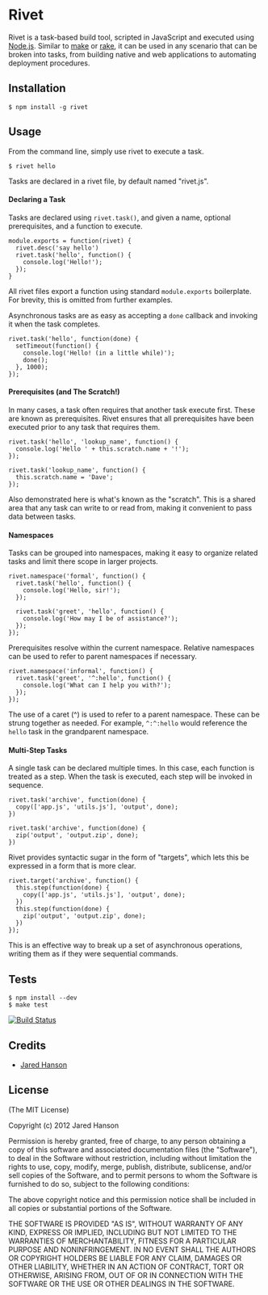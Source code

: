 # Rivet

Rivet is a task-based build tool, scripted in JavaScript and executed using
[Node.js](http://nodejs.org/).  Similar to [make](http://www.gnu.org/software/make/)
or [rake](http://rake.rubyforge.org/), it can be used in any scenario that can
be broken into tasks, from building native and web applications to automating
deployment procedures.  

## Installation

    $ npm install -g rivet

## Usage

From the command line, simply use rivet to execute a task.

    $ rivet hello
    
Tasks are declared in a rivet file, by default named "rivet.js".

#### Declaring a Task

Tasks are declared using `rivet.task()`, and given a name, optional
prerequisites, and a function to execute.

    module.exports = function(rivet) {
      rivet.desc('say hello')
      rivet.task('hello', function() {
        console.log('Hello!');
      });
    }

All rivet files export a function using standard `module.exports` boilerplate.
For brevity, this is omitted from further examples.

Asynchronous tasks are as easy as accepting a `done` callback and invoking it
when the task completes.

    rivet.task('hello', function(done) {
      setTimeout(function() {
        console.log('Hello! (in a little while)');
        done();
      }, 1000);
    });
    
#### Prerequisites (and The Scratch!)

In many cases, a task often requires that another task execute first.  These
are known as prerequisites.  Rivet ensures that all prerequisites have been
executed prior to any task that requires them.

    rivet.task('hello', 'lookup_name', function() {
      console.log('Hello ' + this.scratch.name + '!');
    });
    
    rivet.task('lookup_name', function() {
      this.scratch.name = 'Dave';
    });

Also demonstrated here is what's known as the "scratch".  This is a shared
area that any task can write to or read from, making it convenient to pass data
between tasks.

#### Namespaces

Tasks can be grouped into namespaces, making it easy to organize related tasks
and limit there scope in larger projects.

    rivet.namespace('formal', function() {
      rivet.task('hello', function() {
        console.log('Hello, sir!');
      });

      rivet.task('greet', 'hello', function() {
        console.log('How may I be of assistance?');
      });
    });
    
Prerequisites resolve within the current namespace.  Relative namespaces can be
used to refer to parent namespaces if necessary.

    rivet.namespace('informal', function() {
      rivet.task('greet', '^:hello', function() {
        console.log('What can I help you with?');
      });
    });

The use of a caret (^) is used to refer to a parent namespace.  These can be
strung together as needed.  For example, `^:^:hello` would reference the `hello`
task in the grandparent namespace.

#### Multi-Step Tasks

A single task can be declared multiple times.  In this case, each function is
treated as a step.  When the task is executed, each step will be invoked in
sequence.

    rivet.task('archive', function(done) {
      copy(['app.js', 'utils.js'], 'output', done);
    })
    
    rivet.task('archive', function(done) {
      zip('output', 'output.zip', done);
    })

Rivet provides syntactic sugar in the form of "targets", which lets this be
expressed in a form that is more clear.

    rivet.target('archive', function() {
      this.step(function(done) {
        copy(['app.js', 'utils.js'], 'output', done);
      })
      this.step(function(done) {
        zip('output', 'output.zip', done);
      })
    });

This is an effective way to break up a set of asynchronous operations, writing
them as if they were sequential commands.

## Tests

    $ npm install --dev
    $ make test

[![Build Status](https://secure.travis-ci.org/jaredhanson/rivet.png)](http://travis-ci.org/jaredhanson/rivet)

## Credits

  - [Jared Hanson](http://github.com/jaredhanson)

## License

(The MIT License)

Copyright (c) 2012 Jared Hanson

Permission is hereby granted, free of charge, to any person obtaining a copy of
this software and associated documentation files (the "Software"), to deal in
the Software without restriction, including without limitation the rights to
use, copy, modify, merge, publish, distribute, sublicense, and/or sell copies of
the Software, and to permit persons to whom the Software is furnished to do so,
subject to the following conditions:

The above copyright notice and this permission notice shall be included in all
copies or substantial portions of the Software.

THE SOFTWARE IS PROVIDED "AS IS", WITHOUT WARRANTY OF ANY KIND, EXPRESS OR
IMPLIED, INCLUDING BUT NOT LIMITED TO THE WARRANTIES OF MERCHANTABILITY, FITNESS
FOR A PARTICULAR PURPOSE AND NONINFRINGEMENT. IN NO EVENT SHALL THE AUTHORS OR
COPYRIGHT HOLDERS BE LIABLE FOR ANY CLAIM, DAMAGES OR OTHER LIABILITY, WHETHER
IN AN ACTION OF CONTRACT, TORT OR OTHERWISE, ARISING FROM, OUT OF OR IN
CONNECTION WITH THE SOFTWARE OR THE USE OR OTHER DEALINGS IN THE SOFTWARE.
